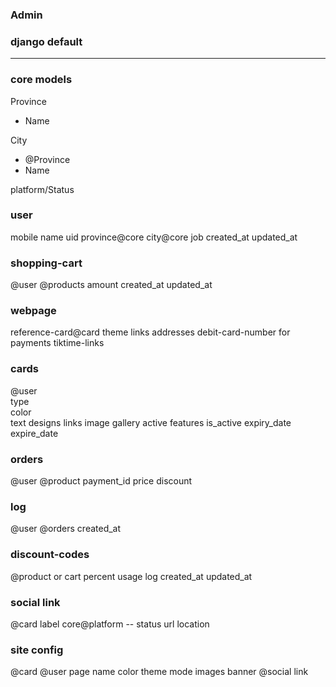 

### Admin
### django default
------------------


### core models 

Province
- Name 

City 
- @Province 
- Name

  
platform/Status

### user
mobile
name 
uid
province@core
city@core
job
created_at 
updated_at 


### shopping-cart
@user
@products 
amount
created_at
updated_at 

### webpage 
reference-card@card
theme 
links
addresses
debit-card-number for payments
tiktime-links


### cards
@user  
type  
color  
text
designs 
links
image gallery
active features 
is_active 
expiry_date 
expire_date 





###  orders 
@user
@product 
payment_id
price
discount 

### log
@user 
@orders
created_at 


### discount-codes
@product or cart
percent 
usage 
log
created_at
updated_at


### social link
@card 
label 
core@platform -- status
url 
location 



### site config 
@card 
@user 
page name 
color 
theme mode 
images 
banner
@social link


